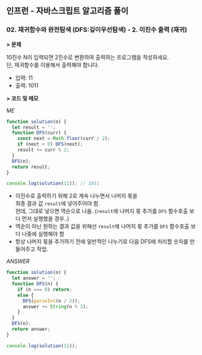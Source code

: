 ## 인프런 - 자바스크립트 알고리즘 풀이

### **02.** 재귀함수와 완전탐색 (DFS:깊이우선탐색) - 2. 이진수 출력 (재귀)

**> 문제**

10진수 N이 입력되면 2진수로 변환하여 출력하는 프로그램을 작성하세요.  
단, 재귀함수를 이용해서 출력해야 합니다.

- 입력: 11
- 출력: 1011

**> 코드 및 메모**

_ME_

```js
function solution(n) {
  let result = '';
  function DFS(curr) {
    const next = Math.floor(curr / 2);
    if (next > 0) DFS(next);
    result += curr % 2;
  }
  DFS(n);
  return result;
}

console.log(solution(11)); // 1011
```

- 이진수로 출력하기 위해 2로 계속 나누면서 나머지 몫을  
   최종 결과 값 `result`에 넣어주어야 함.  
   헌데, 그대로 넣으면 역순으로 나옴. (`result`에 나머지 몫 추가를 `DFS` 함수호출 보다 먼저 실행했을 경우..)
- 역순이 아닌 원하는 결과 값을 위해선 `result`에 나머지 몫 추가를 `DFS` 함수호출 보다 나중에 실행해야 함
- 항상 나머지 몫을 추가하기 전에 일반적인 나누기로 다음 DFS에 처리할 숫자를 만들어주고 작업.

_ANSWER_

```js
function solution(n) {
  let answer = '';
  function DFS(n) {
    if (n === 0) return;
    else {
      DFS(parseInt(n / 2));
      answer += String(n % 2);
    }
  }
  DFS(n);
  return answer;
}

console.log(solution(11));
```
